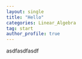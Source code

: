 ```yaml
---
layout: single
title: "Hello"
categories: Linear_Algebra
tag: start
author_profile: true
---
```


asdfasdfasdf
